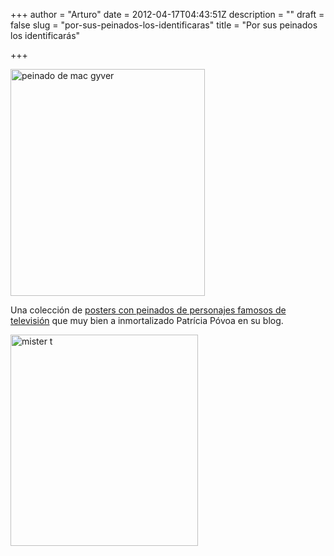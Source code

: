 +++
author = "Arturo"
date = 2012-04-17T04:43:51Z
description = ""
draft = false
slug = "por-sus-peinados-los-identificaras"
title = "Por sus peinados los identificarás"

+++

<img class="size-full wp-image-468 aligncenter" title="mac-gyver" src="http://geeksan.com/wp-content/uploads/2012/04/mac-gyver.png" alt="peinado de mac gyver" width="311" height="363" />

Una colección de <a href="http://cargocollective.com/patriciapovoa/copyrighted-famous-hairs">posters con peinados de personajes famosos de televisión</a> que muy bien a inmortalizado Patrícia Póvoa en su blog.

<img class="size-full wp-image-469 aligncenter" title="mister-t" src="http://geeksan.com/wp-content/uploads/2012/04/mister-t.png" alt="mister t" width="300" height="338" />